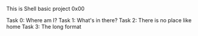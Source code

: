 This is Shell basic project 0x00

Task 0: Where am I?
Task 1: What's in there?
Task 2: There is no place like home
Task 3: The long format
